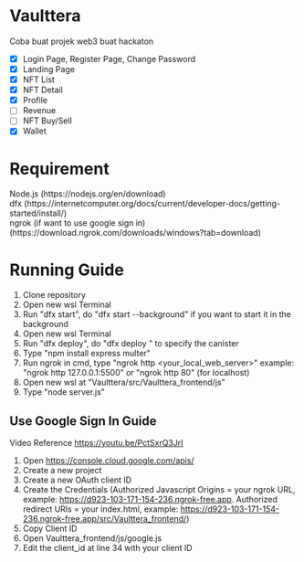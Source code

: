 # Vaulttera

Coba buat projek web3 buat hackaton

- [x] Login Page, Register Page, Change Password
- [x] Landing Page
- [x] NFT List
- [x] NFT Detail
- [x] Profile
- [ ] Revenue
- [ ] NFT Buy/Sell
- [x] Wallet

<h1>Requirement</h1>
Node.js (https://nodejs.org/en/download)<br>
dfx (https://internetcomputer.org/docs/current/developer-docs/getting-started/install/)<br>
ngrok (if want to use google sign in) (https://download.ngrok.com/downloads/windows?tab=download)<br>

<h1>Running Guide</h1>

1. Clone repository
2. Open new wsl Terminal
3. Run "dfx start", do "dfx start --background" if you want to start it in the background
4. Open new wsl Terminal
5. Run "dfx deploy", do "dfx deploy <canister>" to specify the canister
6. Type "npm install express multer"
7. Run ngrok in cmd, type "ngrok http <your_local_web_server>" example: "ngrok http 127.0.0.1:5500" or "ngrok http 80" (for localhost)
8. Open new wsl at "Vaulttera/src/Vaulttera_frontend/js"
9. Type "node server.js"

<h2>Use Google Sign In Guide</h2>

Video Reference https://youtu.be/PctSxrQ3JrI

1. Open https://console.cloud.google.com/apis/
2. Create a new project
3. Create a new OAuth client ID
4. Create the Credentials (Authorized Javascript Origins = your ngrok URL, example: https://d923-103-171-154-236.ngrok-free.app. Authorized redirect URls = your index.html, example: https://d923-103-171-154-236.ngrok-free.app/src/Vaulttera_frontend/)
5. Copy Client ID
6. Open Vaulttera_frontend/js/google.js
7. Edit the client_id at line 34 with your client ID
